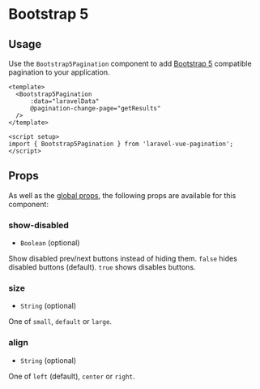 # Bootstrap 5

## Usage

Use the `Bootstrap5Pagination` component to add [Bootstrap 5](https://getbootstrap.com/docs/5.2/) compatible pagination to your application.

```vue
<template>
  <Bootstrap5Pagination
      :data="laravelData"
      @pagination-change-page="getResults"
  />
</template>

<script setup>
import { Bootstrap5Pagination } from 'laravel-vue-pagination';
</script>
```

## Props

As well as the [global props](/guide/api/props.html), the following props are available for this component:

### show-disabled

* `Boolean` (optional)

Show disabled prev/next buttons instead of hiding them. `false` hides disabled buttons (default). `true` shows disables buttons.

### size

* `String` (optional)

One of `small`, `default` or `large`.

### align

* `String` (optional)

One of `left` (default), `center` or `right`.